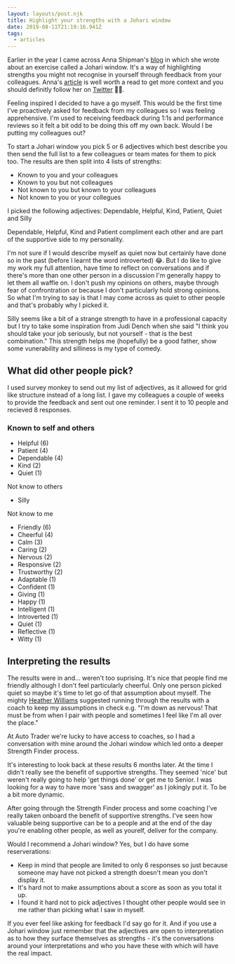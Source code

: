 ```yaml
---
layout: layouts/post.njk
title: Highlight your strengths with a Johari window
date: 2019-08-11T21:19:16.941Z
tags:
  - articles
---
```

Earlier in the year I came across Anna Shipman's [blog](https://www.annashipman.co.uk) in which she wrote about an exercise called a Johari window. It's a way of highlighting strengths you might not recognise in yourself through feedback from your colleagues. Anna's [article](https://www.annashipman.co.uk/jfdi/johari-window.html) is well worth a read to get more context and you should definitly follow her on [Twitter](https://twitter.com/annashipman) 👌🏻. 

Feeling inspired I decided to have a go myself. This would be the first time I've proactively asked for feedback from my colleagues so I was feeling apprehensive. I'm used to receiving feedback during 1:1s and performance reviews so it felt a bit odd to be doing this off my own back. Would I be putting my colleagues out? 

To start a Johari window you pick 5 or 6 adjectives which best describe you then send the full list to a few colleagues or team mates for them to pick too. The results are then split into 4 lists of strengths:

* Known to you and your colleagues
* Known to you but not colleagues
* Not known to you but known to your colleagues
* Not known to you or your collegues

I picked the following adjectives: Dependable, Helpful, Kind, Patient, Quiet and Silly

Dependable, Helpful, Kind and Patient compliment each other and are part of the supportive side to my personality. 

I'm not sure if I would describe myself as quiet now but certainly have done so in the past (before I learnt the word introverted) 😂. But I do like to give my work my full attention, have time to reflect on conversations and if there's more than one other person in a discussion I'm generally happy to let them all waffle on. I don't push my opinions on others, maybe through fear of confrontration or because I don't particularly hold strong opinions. So what I'm trying to say is that I may come across as quiet to other people and that's probably why I picked it.

Silly seems like a bit of a strange strength to have in a professional capacity but I try to take some inspiration from Judi Dench when she said "I think you should take your job seriously, but not yourself - that is the best combination." This strength helps me (hopefully) be a good father, show some vunerability and silliness is my type of comedy. 

## What did other people pick?

I used survey monkey to send out my list of adjectives, as it allowed for grid like structure instead of a long list. I gave my colleagues a couple of weeks to provide the feedback and sent out one reminder. I sent it to 10 people and recieved 8 responses.

### Known to self and others

* Helpful (6)
* Patient (4)
* Dependable (4)
* Kind (2)
* Quiet (1)

Not know to others

* Silly

Not know to me

* Friendly (6)
* Cheerful (4)
* Calm (3)
* Caring (2)
* Nervous (2)
* Responsive (2)
* Trustworthy (2)
* Adaptable (1)
* Confident (1)
* Giving (1)
* Happy (1)
* Intelligent (1)
* Introverted (1)
* Quiet (1)
* Reflective (1)
* Witty (1)

## Interpreting the results

The results were in and... weren't too suprising. It's nice that people find me friendly although I don't feel particularly cheerful. Only one person picked quiet so maybe it's time to let go of that assumption about myself. The mighty [Heather Williams](https://twitter.com/helloxheather) suggested running through the results with a coach to keep my assumptions in check e.g. "I'm down as nervous! That must be from when I pair with people and sometimes I feel like I'm all over the place."

At Auto Trader we're lucky to have access to coaches, so I had a conversation with mine around the Johari window which led onto a deeper Strength Finder process.

It's interesting to look back at these results 6 months later. At the time I didn't really see the benefit of supportive strengths. They seemed 'nice' but weren't really going to help 'get things done' or get me to Senior.
I was looking for a way to have more 'sass and swagger' as I jokingly put it. To be a bit more dynamic.

After going through the Strength Finder process and some coaching I've really taken onboard the benefit of supportive strengths. I've seen how valuable being supportive can be to a people and at the end of the day you're enabling other people, as well as yourelf, deliver for the company.

Would I recommend a Johari window? Yes, but I do have some reserverations:

* Keep in mind that people are limited to only 6 responses so just because someone may have not picked a strength doesn't mean you don't display it.
* It's hard not to make assumptions about a score as soon as you total it up.
* I found it hard not to pick adjectives I thought other people would see in me rather than picking what I saw in myself.

If you ever feel like asking for feedback I'd say go for it. And if you use a Johari window just remember that the adjectives are open to interpretation as to how they surface themselves as strengths - it's the conversations around your interpretations and who you have these with which will have the real impact.

